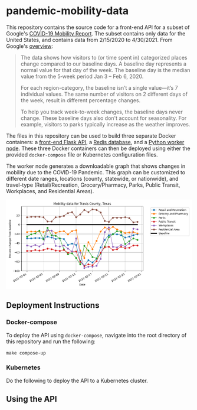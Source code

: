 # pandemic-mobility-data

This repository contains the source code for a front-end API for a subset of Google's [COVID-19 Mobility Report](https://www.google.com/covid19/mobility/). The subset contains only data for the United States, and contains data from 2/15/2020 to 4/30/2021. From Google's [overview](https://support.google.com/covid19-mobility/answer/9824897?hl=en&ref_topic=9822927):

> The data shows how visitors to (or time spent in) categorized places change compared to our baseline days. A baseline day represents a normal value for that day of the week. The baseline day is the median value from the 5‑week period Jan 3 – Feb 6, 2020.
>
>For each region-category, the baseline isn’t a single value—it’s 7 individual values. The same number of visitors on 2 different days of the week, result in different percentage changes. 
>
>To help you track week-to-week changes, the baseline days never change. These baseline days also don't account for seasonality. For example, visitors to parks typically increase as the weather improves.

The files in this repository can be used to build three separate Docker containers: a [front-end Flask API](), a [Redis database](), and a [Python worker node](). These three Docker containers can then be deployed using either the provided `docker-compose` file or Kubernetes configuration files.

The worker node generates a downloadable graph that shows changes in mobility due to the COVID-19 Pandemic. This graph can be customized to different date ranges, locations (county, statewide, or nationwide), and travel-type (Retail/Recreation, Grocery/Pharmacy, Parks, Public Transit, Workplaces, and Residential Areas).

![Example Image](./examples/example.png)

## Deployment Instructions

### Docker-compose

To deploy the API using `docker-compose`, navigate into the root directory of this repository and run the following:

```
make compose-up
```

### Kubernetes

Do the following to deploy the API to a Kubernetes cluster. 

## Using the API